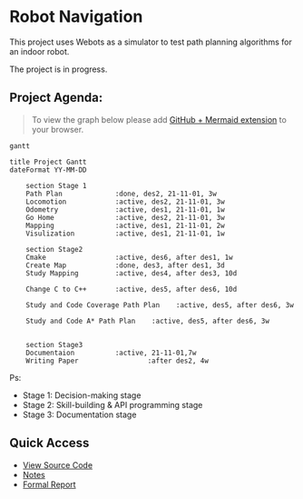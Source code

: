 # Robot Navigation 

This project uses Webots as a simulator to test path planning algorithms for an indoor robot.

The project is in progress.

## Project Agenda:

> To view the graph below please add [GitHub + Mermaid extension](https://github.com/BackMarket/github-mermaid-extension) to your browser.

```mermaid
gantt

title Project Gantt
dateFormat YY-MM-DD

    section Stage 1
    Path Plan             :done, des2, 21-11-01, 3w
    Locomotion            :active, des2, 21-11-01, 3w
    Odometry              :active, des1, 21-11-01, 1w
    Go Home               :active, des2, 21-11-01, 3w
    Mapping               :active, des1, 21-11-01, 2w
    Visulization          :active, des1, 21-11-01, 1w

    section Stage2
    Cmake                 :active, des6, after des1, 1w
    Create Map            :done, des3, after des1, 3d
    Study Mapping         :active, des4, after des3, 10d

    Change C to C++       :active, des5, after des6, 10d
    
    Study and Code Coverage Path Plan    :active, des5, after des6, 3w

    Study and Code A* Path Plan    :active, des5, after des6, 3w
    

    section Stage3
    Documentaion          :active, 21-11-01,7w
    Writing Paper                 :after des2, 4w

```

Ps:
- Stage 1: Decision-making stage
- Stage 2: Skill-building & API programming stage
- Stage 3: Documentation stage

## Quick Access

- [View Source Code](https://github.com/Alexbeast-CN/Robot_navigation_webots/tree/main/Controller)
- [Notes](https://github.com/Alexbeast-CN/Robot_navigation_webots/tree/main/Doc/Useful%20Knowlege)
- [Formal Report](https://github.com/Alexbeast-CN/Robot_navigation_webots/tree/main/RS_Report)